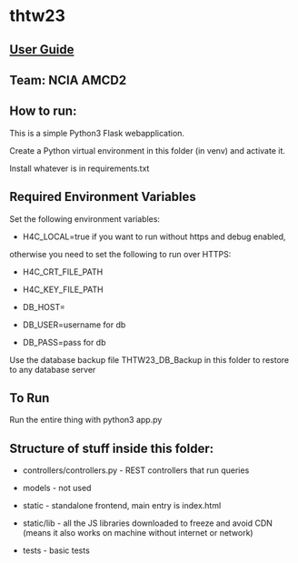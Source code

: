 # thtw23

## [User Guide](https://tide.act.nato.int/mediawiki/tidepedia/images/2/2c/TIDE_Hackathon_2023_-_Analytics_Dashboard_for_Interoperability_NCIA_AMDC2_-_User_Guide.pdf)

## Team: NCIA AMCD2

## How to run:

This is a simple Python3 Flask webapplication.

Create a Python virtual environment in this folder (in venv) and activate it.

Install whatever is in requirements.txt

## Required Environment Variables

Set the following environment variables:

* H4C_LOCAL=true if you want to run without https and debug enabled,

otherwise you need to set the following to run over HTTPS:

* H4C_CRT_FILE_PATH

* H4C_KEY_FILE_PATH

* DB_HOST=<host where you restored the backup>

* DB_USER=username for db

* DB_PASS=pass for db

Use the database backup file THTW23_DB_Backup in this folder to restore to any database server

## To Run
Run the entire thing with python3 app.py


## Structure of stuff inside this folder:

* controllers/controllers.py - REST controllers that run queries

* models - not used

* static - standalone frontend, main entry is index.html

* static/lib - all the JS libraries downloaded to freeze and avoid CDN (means it also works on machine without internet or network)

* tests - basic tests
